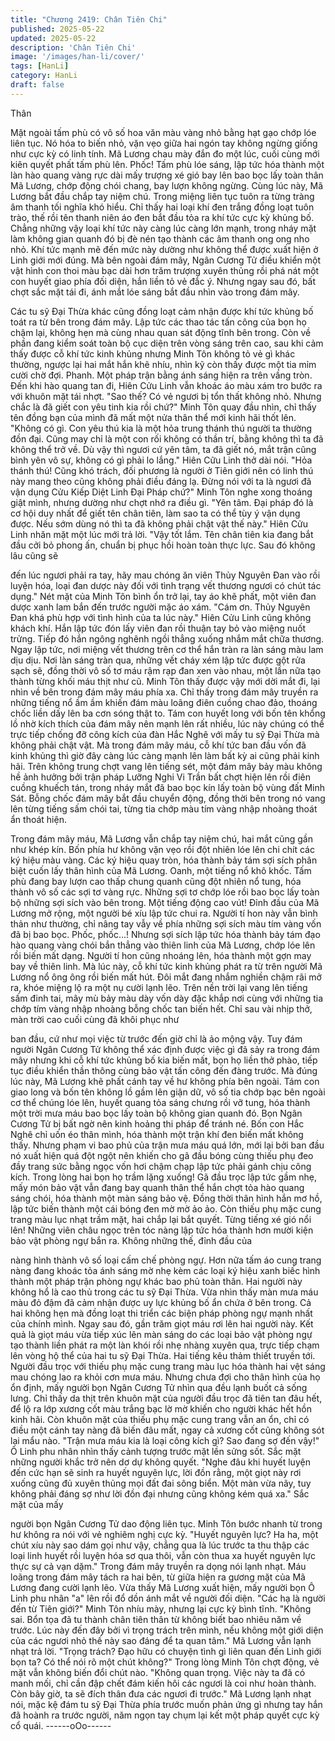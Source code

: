 ```yaml
---
title: "Chương 2419: Chân Tiên Chi"
published: 2025-05-22
updated: 2025-05-22
description: 'Chân Tiên Chi'
image: '/images/han-li/cover/'
tags: [HanLi]
category: HanLi
draft: false
---
```


Thân

Mặt ngoài tấm phù có vô số hoa văn màu vàng nhỏ bằng hạt gạo
chớp lóe liên tục. Nó hóa to biến nhỏ, vặn vẹo giữa hai ngón tay
không ngừng giống như cực kỳ có linh tính.
Mã Lương chau mày đắn đo một lúc, cuối cùng mới kiên quyết
phất tấm phù lên.
Phốc!
Tấm phù lóe sáng, lập tức hóa thành một làn hào quang vàng rực
dài mấy trượng xé gió bay lên bao bọc lấy toàn thân Mã Lương,
chớp động chói chang, bay lượn không ngừng.
Cùng lúc này, Mã Lương bắt đầu chắp tay niệm chú. Trong miệng
liên tục tuôn ra từng tràng âm thanh tối nghĩa khó hiểu.
Chỉ thấy hai loại khí đen trắng đồng loạt tuôn trào, thế rồi tên
thanh niên áo đen bắt đầu tỏa ra khí tức cực kỳ khủng bố. Chẳng
những vậy loại khí tức này càng lúc càng lớn mạnh, trong nháy
mặt làm không gian quanh đó bị đè nén tạo thành các âm thanh
ong ong nho nhỏ.
Khí tức mạnh mẽ đến mức này dường như không thể được xuất
hiện ở Linh giới mới đúng.
Mà bên ngoài đám mây, Ngân Cương Tử điều khiển một vật hình
con thoi màu bạc dài hơn trăm trượng xuyên thủng rồi phá nát
một con huyết giao phía đối diện, hắn liền tỏ vẻ đắc ý. Nhưng
ngay sau đó, bất chợt sắc mặt tái đi, ánh mắt lóe sáng bắt đầu
nhìn vào trong đám mây.

Các tu sỹ Đại Thừa khác cũng đồng loạt cảm nhận được khí tức
khủng bố toát ra từ bên trong đám mây. Lập tức các thao tác tấn
công của bọn họ chậm lại, không hẹn mà cùng nhau quan sát
động tĩnh bên trong.
Còn về phần đang kiểm soát toàn bộ cục diện trên vòng sáng trên
cao, sau khi cảm thấy được cỗ khí tức kinh khủng nhưng Minh
Tôn không tỏ vẻ gì khác thường, ngược lại hai mắt hắn khẽ nhíu,
nhìn kỹ còn thấy được một tia mỉm cười chờ đợi.
Phanh.
Một pháp trận bằng ánh sáng hiện ra trên vầng tròn. Đến khi hào
quang tan đi, Hiên Cửu Linh vẫn khoác áo màu xám tro bước ra
với khuôn mặt tái nhợt.
"Sao thế? Có vẻ ngươi bị tổn thất không nhỏ. Nhưng chắc là đã
giết con yêu tinh kia rồi chứ?" Minh Tôn quay đầu nhìn, chỉ thấy
tên đồng bạn của mình đã mất một nửa thân thể mới kinh hãi thốt
lên.
"Không có gì. Con yêu thú kia là một hỏa trung thánh thú người ta
thường đồn đại. Cũng may chỉ là một con rối không có thần trí,
bằng không thì ta đã không thể trở về. Dù vậy thì ngươi cứ yên
tâm, ta đã giết nó, mắt trận cũng bình yên vô sự, không có gì phải
lo lắng." Hiên Cữu Linh thở dài nói.
"Hỏa thánh thú! Cũng khó trách, đối phương là người ở Tiên giới
nên có linh thú này mang theo cũng không phải điều đáng lạ.
Đừng nói với ta là ngươi đã vận dụng Cửu Kiếp Diệt Linh Đại
Pháp chứ?" Minh Tôn nghe xong thoáng giật mình, nhưng dường
như chợt nhớ ra điều gì.
"Yên tâm. Đại pháp đó là cơ hội duy nhất để giết tên chân tiên,
làm sao ta có thể tùy ý vận dụng được. Nếu sớm dùng nó thì ta
đã không phải chật vật thế này." Hiên Cửu Linh nhăn mặt một lúc
mới trả lời.
"Vậy tốt lắm. Tên chân tiên kia đang bắt đầu cởi bỏ phong ấn,
chuẩn bị phục hồi hoàn toàn thực lực. Sau đó không lâu cũng sẽ

đến lúc ngươi phải ra tay, hãy mau chóng ăn viên Thủy Nguyên
Đan vào rồi luyện hóa, loại đan dược này đối với tình trạng vết
thương ngươi có chút tác dụng." Nét mặt của Minh Tôn bình ổn
trở lại, tay áo khẽ phất, một viên đan dược xanh lam bắn đến
trước người mặc áo xám.
"Cám ơn. Thủy Nguyên Đan khá phù hợp với tình hình của ta lúc
này." Hiên Cửu Linh cũng không khách khí. Hắn lập tức đón lấy
viên đan rồi thuận tay bỏ vào miệng nuốt trửng. Tiếp đó hắn
ngông nghênh ngồi thẳng xuống nhắm mắt chữa thương.
Ngay lập tức, nơi miệng vết thương trên cơ thể hắn tràn ra làn
sáng màu lam dịu dịu. Nơi làn sáng tràn qua, những vết cháy xém
lập tức được gột rửa sạch sẽ, đồng thời vô số tơ máu rậm rạp
đan xen vào nhau, một lần nữa tạo thành từng khối máu thịt như
cũ.
Minh Tôn thấy được vậy mới dời mắt đi, lại nhìn về bên trong đám
mây máu phía xa.
Chỉ thấy trong đám mây truyền ra những tiếng nổ ầm ầm khiến
đám màu loãng điên cuồng chao đảo, thoáng chốc liền dấy lên ba
cơn sóng thật to.
Tám con huyết long với bốn tên khổng lồ nhờ kích thích của đám
mây nên mạnh lên rất nhiều, lúc này chúng có thể trực tiếp chống
đỡ công kích của đàn Hắc Nghê với mấy tu sỹ Đại Thừa mà
không phải chật vật.
Mà trong đám mây máu, cỗ khí tức ban đầu vốn đã kinh khủng thì
giờ đây càng lúc càng mạnh lên làm bất kỳ ai cũng phải kinh hãi.
Trên không trung chợt vang lên tiếng sét, một đám mây bảy màu
không hề ảnh hưởng bởi trận pháp Lưỡng Nghi Vi Trần bất chợt
hiện lên rồi điên cuồng khuếch tán, trong nháy mắt đã bao bọc kín
lấy toàn bộ vùng đất Minh Sát.
Bỗng chốc đám mây bắt đầu chuyển động, đồng thời bên trong
nó vang lên từng tiếng sấm chói tai, từng tia chớp màu tím vàng
nhập nhoàng thoát ẩn thoát hiện.

Trong đám mây máu, Mã Lương vẫn chắp tay niệm chú, hai mắt
cũng gần như khép kín.
Bốn phía hư không vặn vẹo rồi đột nhiên lóe lên chi chít các ký
hiệu màu vàng. Các ký hiệu quay tròn, hóa thành bảy tám sợi
sích phân biệt cuốn lấy thân hình của Mã Lương.
Oanh, một tiếng nổ khô khốc.
Tấm phù đang bay lượn cao thấp chung quanh cũng đột nhiên nổ
tung, hóa thành vô số các sợi tơ vàng rực. Những sợi tơ chớp lóe
rồi bao bọc lấy toàn bộ những sợi sích vào bên trong.
Một tiếng động cao vút!
Đỉnh đầu của Mã Lương mở rộng, một người bé xíu lập tức chui
ra.
Người tí hon này vẫn bình thản như thường, chỉ nâng tay vẫy về
phía những sợi sích màu tím vàng vốn đã bị bao bọc.
Phốc, phốc...!
Nhưng sợi sích lập tức hóa thành bảy tám đạo hào quang vàng
chói bắn thẳng vào thiên linh của Mã Lương, chớp lóe lên rồi biến
mất dạng.
Người tí hon cũng nhoáng lên, hóa thành một gợn may bay về
thiên linh.
Mà lúc này, cỗ khí tức kinh khủng phát ra từ trên người Mã Lương
nổ ông ông rồi biến mất hút. Đôi mắt đang nhắm nghiền chậm rãi
mở ra, khóe miệng lộ ra một nụ cười lạnh lẽo.
Trên nền trời lại vang lên tiếng sấm đinh tai, mây mù bảy màu dày
vốn dày đặc khắp nơi cùng với những tia chớp tím vàng nhập
nhoàng bỗng chốc tan biến hết.
Chỉ sau vài nhịp thở, màn trời cao cuối cùng đã khôi phục như

ban đầu, cứ như mọi việc từ trước đến giờ chỉ là ảo mộng vậy.
Tuy đám người Ngân Cương Tử không thể xác định được việc gì
đã sảy ra trong đám mây nhưng khi cỗ khí tức khủng bố kia biến
mất, bọn họ liền thở phào, tiếp tục điều khiển thần thông cùng
bảo vật tấn công đến đàng trước.
Mà đúng lúc này, Mã Lương khẽ phất cánh tay về hư không phía
bên ngoài.
Tám con giao long và bốn tên không lồ gầm lên giận dữ, vô số tia
chớp bạc bên ngoài cơ thể chúng lóe lên, huyết quang tỏa sáng
chưng rồi vỡ tung, hóa thành một trời mưa máu bao bọc lấy toàn
bộ không gian quanh đó.
Bọn Ngân Cương Tử bị bất ngờ nên kinh hoảng thi pháp để tránh
né.
Bốn con Hắc Nghê chỉ uốn éo thân mình, hóa thành một trận khí
đen biến mất không thấy.
Nhưng phạm vi bao phủ của trận mưa máu quá lớn, mới lại bởi
ban đầu nó xuất hiện quá đột ngột nên khiến cho gã đầu bóng
cùng thiếu phụ đeo đầy trang sức bằng ngọc vốn hơi chậm chạp
lập tức phải gánh chịu công kích.
Trong lòng hai bọn họ trầm lặng xuống!
Gã đầu trọc lập tức gầm nhẹ, mấy món bảo vật vẫn đang bay
quanh thân thể hắn chợt tỏa hào quang sáng chói, hóa thành một
màn sáng bảo vệ. Đồng thời thân hình hắn mơ hồ, lập tức biến
thành một cái bóng đen mờ mờ ảo ảo.
Còn thiếu phụ mặc cung trang màu lục nhạt trầm mặt, hai chắp lại
bắt quyết.
Từng tiếng xé gió nổi lên!
Những viên châu ngọc trên tóc nàng lập tức hóa thành hơn mười
kiện bảo vật phòng ngự bắn ra. Không những thế, đỉnh đầu của

nàng hình thành vô số loại cấm chế phòng ngự. Hơn nữa tấm áo
cung trang nàng đang khoác tỏa ánh sáng mờ nhẹ kèm các loại
ký hiệu xanh biếc hình thành một pháp trận phòng ngự khác bao
phủ toàn thân.
Hai người này không hổ là cao thủ trong các tu sỹ Đại Thừa. Vừa
nhìn thấy màn mưa máu màu đỏ đậm đã cảm nhận được uy lực
khủng bố ẩn chứa ở bên trong. Cả hai không hẹn mà đồng loạt thi
triển các biện pháp phòng ngự mạnh nhất của chính mình.
Ngay sau đó, gần trăm giọt máu rơi lên hai người này.
Kết quả là giọt máu vừa tiếp xúc lên màn sáng do các loại bảo vật
phòng ngự tạo thành liền phát ra một làn khói rồi nhẹ nhàng
xuyên qua, trực tiếp chạm lên vòng hộ thể của hai tu sỹ Đại Thừa.
Hai tiếng kêu thảm thiết truyền tới.
Người đầu trọc với thiếu phụ mặc cung trang màu lục hóa thành
hai vệt sáng mau chóng lao ra khỏi cơn mưa máu. Nhưng chưa
đợi cho thân hình của họ ổn định, mấy người bọn Ngân Cương
Tử nhìn qua đều lạnh buốt cả sống lưng.
Chỉ thấy da thịt trên khuôn mặt của người đầu trọc đã tiên tan đâu
hết, để lộ ra lớp xương cốt màu trắng bạc lờ mờ khiến cho người
khác hết hồn kinh hãi.
Còn khuôn mặt của thiếu phụ mặc cung trang vẫn an ổn, chỉ có
điều một cánh tay nàng đã biến đâu mất, ngay cả xương cốt cũng
không sót lại mẩu nào.
"Trận mưa máu kia là loại công kích gì? Sao đang sợ đến vậy!" Ô
Linh phu nhân nhìn thấy cảnh tượng trước mặt lền sửng sốt.
Sắc mặt những người khắc trở nên dơ dự không quyết.
"Nghe đâu khi huyết luyện đến cức hạn sẽ sinh ra huyết nguyên
lực, lời đồn rằng, một giọt này rơi xuống cũng đủ xuyên thủng mọi
đất đai sông biển. Một màn vừa nãy, tuy không phải đáng sợ như
lời đồn đại nhưng cũng không kém quá xa." Sắc mặt của mấy

người bọn Ngân Cương Tử dao động liên tục. Minh Tôn bước
nhanh từ trong hư không ra nói với vẻ nghiêm nghị cực kỳ.
"Huyết nguyên lực? Ha ha, một chút xíu này sao dám gọi như
vậy, chẳng qua là lúc trước ta thu thập các loại linh huyết rồi luyện
hóa sơ qua thôi, vẫn còn thua xa huyết nguyên lực thực sự cả
vạn dặm." Trong đám mây truyền ra dọng nói lạnh nhạt.
Máu loãng trong đám mây tách ra hai bên, từ giữa hiện ra gương
mặt của Mã Lương đang cười lạnh lẽo.
Vừa thấy Mã Lương xuất hiện, mấy người bọn Ô Linh phu nhân
"a" lên rồi đổ dồn ánh mắt về người đối diện.
"Các hạ là người đến từ Tiên giới?" Minh Tôn nhíu mày, nhưng lại
cực kỳ bình tĩnh.
"Không sai. Bổn tọa đã tu thành chân tiên thân từ không biết bao
nhiêu năm về trước. Lúc này đến đây bởi vì trọng trách trên mình,
nếu không một giới diện của các ngươi nhỏ thế này sao đáng để
ta quan tâm." Mã Lương vẫn lạnh nhạt trả lời.
"Trọng trách? Đạo hữu có chuyện tình gì liên quan đến Linh giới
bọn ta? Có thể nói rõ một chút không?" Trong lòng Minh Tôn chợt
động, vẻ mặt vẫn không biến đổi chút nào.
"Không quan trọng. Việc này ta đã có manh mối, chỉ cần đập chết
đám kiến hôi các ngươi là coi như hoàn thành. Còn bây giờ, ta sẽ
đích thân đưa các ngươi đi trước." Mã Lương lạnh nhạt nói, mặc
kệ đám tu sỹ Đại Thừa phía trước muốn phản ứng gì nhưng tay
hắn đã hoành ra trước người, năm ngọn tay chụm lại kết một
pháp quyết cực kỳ cổ quái.
------oOo------
